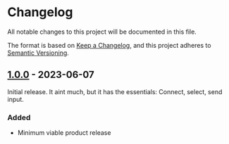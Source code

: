 # Changelog
All notable changes to this project will be documented in this file.

The format is based on [Keep a Changelog](https://keepachangelog.com/en/1.1.0/),
and this project adheres to [Semantic Versioning](https://semver.org/spec/v2.0.0.html).

## [1.0.0] - 2023-06-07

Initial release. It aint much, but it has the essentials: Connect, select, send input.
### Added
- Minimum viable product release

[1.0.0]: https://github.com/maltevesper/serialconsole/releases/tag/1.0.0